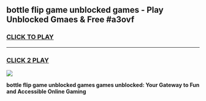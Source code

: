 
## bottle flip game unblocked games - Play Unblocked Gmaes & Free #a3ovf
<h3>
<a href="https://news.freeplayer.one?title=bottle_flip_game_unblocked_games&ref=26F">CLICK TO PLAY</a></h3>
<hr>

<h3>
<a href="https://news.freeplayer.one?title=bottle_flip_game_unblocked_games&ref=26F">CLICK 2 PLAY</a>
  
</h3>

<a href="https://news.freeplayer.one?title=bottle_flip_game_unblocked_games&ref=26F/"><img src="https://clearcache.store/games.png"></a>


**bottle flip game unblocked games games unblocked: Your Gateway to Fun and Accessible Online Gaming**
